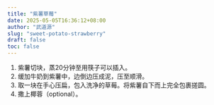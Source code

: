 ```yaml
---
title: "紫薯草莓"
date: 2025-05-05T16:36:12+08:00
author: "武道源"
slug: "sweet-potato-strawberry"
draft: false
toc: false
---
```


1. 紫薯切块，蒸20分钟至用筷子可以插入。
2. 缓加牛奶到紫薯中，边倒边压成泥，压至顺滑。
3. 取一块在手心压扁，包入洗净的草莓。将紫薯自下而上完全包裹搓圆。
4. 撒上椰蓉（optional）。